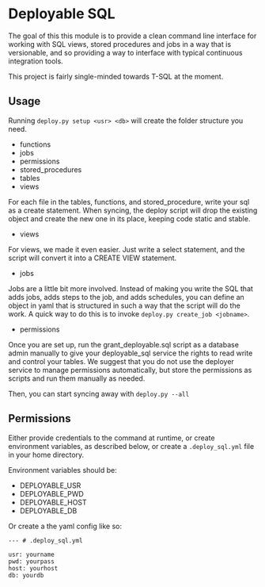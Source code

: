Deployable SQL
==============

The goal of this this module is to provide a clean command line interface for
working with SQL views, stored procedures and jobs in a way that is versionable,
and so providing a way to interface with typical continuous integration tools.

This project is fairly single-minded towards T-SQL at the moment.

## Usage

Running `deploy.py setup <usr> <db>` will create the folder structure you need.

* functions
* jobs
* permissions
* stored_procedures
* tables
* views

For each file in the tables, functions, and stored_procedure, write your sql as a
create statement. When syncing, the deploy script will drop the existing object
and create the new one in its place, keeping code static and stable.

* views

For views, we made it even easier.  Just write a select statement, and the
script will convert it into a CREATE VIEW statement.

* jobs

Jobs are a little bit more involved.  Instead of making you write the SQL that
adds jobs, adds steps to the job, and adds schedules, you can define an object
in yaml that is structured in such a way that the script will do the work. A
quick way to do this is to invoke `deploy.py create_job <jobname>`.

* permissions

Once you are set up, run the grant_deployable.sql script as a database admin
manually to give your deployable_sql service the rights to read write and
control your tables.  We suggest that you do not use the deployer service to
manage permissions automatically, but store the permissions as scripts and run
them manually as needed.

Then, you can start syncing away with `deploy.py --all`

## Permissions

Either provide credentials to the command at runtime, or create environment
variables, as described below, or create a `.deploy_sql.yml` file in your home
directory.  

Environment variables should be:

* DEPLOYABLE_USR
* DEPLOYABLE_PWD
* DEPLOYABLE_HOST
* DEPLOYABLE_DB

Or create a the yaml config like so:

    --- # .deploy_sql.yml

    usr: yourname
    pwd: yourpass
    host: yourhost
    db: yourdb
